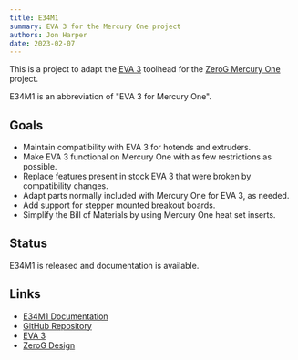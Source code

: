 ```yaml
---
title: E34M1
summary: EVA 3 for the Mercury One project
authors: Jon Harper
date: 2023-02-07
---
```


This is a project to adapt the [EVA 3](https://main.eva-3d.page/) toolhead for the [ZeroG Mercury One](https://docs.zerog.one/) project.

E34M1 is an abbreviation of "EVA 3 for Mercury One".

## Goals

- Maintain compatibility with EVA 3 for hotends and extruders.
- Make EVA 3 functional on Mercury One with as few restrictions as possible.
- Replace features present in stock EVA 3 that were broken by compatibility changes.
- Adapt parts normally included with Mercury One for EVA 3, as needed.
- Add support for stepper mounted breakout boards.
- Simplify the Bill of Materials by using Mercury One heat set inserts.

## Status

E34M1 is released and documentation is available.

## Links

- [E34M1 Documentation](https://jon-harper.github.io/E34M1/)
- [GitHub Repository](https://github.com/jon-harper/MercuryOneUserMods)
- [EVA 3](https://main.eva-3d.page/)
- [ZeroG Design](https://docs.zerog.one/)
